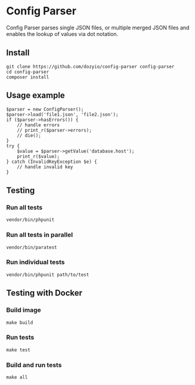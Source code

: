 # Config Parser

Config Parser parses single JSON files, or multiple merged JSON files and
enables the lookup of values via dot notation.

## Install
```
git clone https://github.com/dozyio/config-parser config-parser
cd config-parser
composer install
```

## Usage example
```
$parser = new ConfigParser();
$parser->load('file1.json', 'file2.json');
if ($parser->hasErrors()) {
    // handle errors
    // print_r($parser->errors);
    // die();
}
try {
    $value = $parser->getValue('database.host');
    print_r($value);
} catch (InvalidKeyException $e) {
    // handle invalid key
}
```

## Testing

### Run all tests
```
vendor/bin/phpunit
```

### Run all tests in parallel
```
vendor/bin/paratest
```

### Run individual tests
```
vendor/bin/phpunit path/to/test
```

## Testing with Docker

### Build image
```
make build
```

### Run tests
```
make test
```

### Build and run tests
```
make all
```
